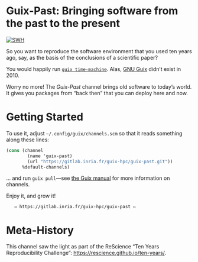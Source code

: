 Guix-Past: Bringing software from the past to the present
=================================================================
[![SWH](https://archive.softwareheritage.org/badge/origin/https://gitlab.inria.fr/guix-hpc/guix-past/)](https://archive.softwareheritage.org/browse/origin/https://gitlab.inria.fr/guix-hpc/guix-past/)

So you want to reproduce the software environment that you used ten
years ago, say, as the basis of the conclusions of a scientific paper?

You would happily run [`guix
time-machine`](https://guix.gnu.org/manual/devel/en/html_node/Invoking-guix-time_002dmachine.html).
Alas, [GNU Guix](https://guix.gnu.org) didn’t exist in 2010.

Worry no more!  The *Guix-Past* channel brings old software to today’s
world.  It gives you packages from “back then” that you can deploy
here and now.

# Getting Started

To use it, adjust `~/.config/guix/channels.scm` so that it reads
something along these lines:

```scheme
(cons (channel
        (name 'guix-past)
        (url "https://gitlab.inria.fr/guix-hpc/guix-past.git"))
      %default-channels)
```

… and run `guix pull`—see [the Guix
manual](https://guix.gnu.org/manual/devel/en/html_node/Channels.html)
for more information on channels.

Enjoy it, and grow it!

       ⇒ https://gitlab.inria.fr/guix-hpc/guix-past ⇐

# Meta-History

This channel saw the light as part of the ReScience “Ten Years
Reproducibility Challenge”: <https://rescience.github.io/ten-years/>.
